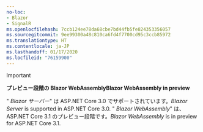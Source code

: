 ```yaml
---
no-loc:
- Blazor
- SignalR
ms.openlocfilehash: 7ccb124ee78da68cbe7bd44fb5fe824353356057
ms.sourcegitcommit: 9ee99300a48c810ca6fd4f7700cd95c3ccb85972
ms.translationtype: HT
ms.contentlocale: ja-JP
ms.lasthandoff: 01/17/2020
ms.locfileid: "76159900"
---
```

> [!IMPORTANT]
> <span data-ttu-id="9274a-101">**プレビュー段階の Blazor WebAssembly**</span><span class="sxs-lookup"><span data-stu-id="9274a-101">**Blazor WebAssembly in preview**</span></span>
>
> <span data-ttu-id="9274a-102">" *Blazor サーバー*" は ASP.NET Core 3.0 でサポートされています。</span><span class="sxs-lookup"><span data-stu-id="9274a-102">*Blazor Server* is supported in ASP.NET Core 3.0.</span></span> <span data-ttu-id="9274a-103">" *Blazor WebAssembly*" は、ASP.NET Core 3.1 のプレビュー段階です。</span><span class="sxs-lookup"><span data-stu-id="9274a-103">*Blazor WebAssembly* is in preview for ASP.NET Core 3.1.</span></span>
